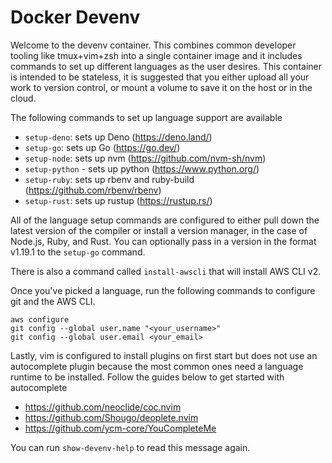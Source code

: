 # Docker Devenv

Welcome to the devenv container. This combines common developer tooling like tmux+vim+zsh into a single container image and it includes commands to set up different languages as the user desires. This container is intended to be stateless, it is suggested that you either upload all your work to version control, or mount a volume to save it on the host or in the cloud.

The following commands to set up language support are available

- `setup-deno`: sets up Deno (https://deno.land/)
- `setup-go`: sets up Go (https://go.dev/)
- `setup-node`: sets up nvm (https://github.com/nvm-sh/nvm)
- `setup-python` - sets up python (https://www.python.org/)
- `setup-ruby`: sets up rbenv and ruby-build (https://github.com/rbenv/rbenv)
- `setup-rust`: sets up rustup (https://rustup.rs/)

All of the language setup commands are configured to either pull down the latest version of the compiler or install a version manager, in the case of Node.js, Ruby, and Rust. You can optionally pass in a version in the format v1.19.1 to the `setup-go` command.

There is also a command called `install-awscli` that will install AWS CLI v2.

Once you've picked a language, run the following commands to configure git and the AWS CLI.

```
aws configure
git config --global user.name "<your_username>"
git config --global user.email <your_email>
```

Lastly, vim is configured to install plugins on first start but does not use an autocomplete plugin because the most common ones need a language runtime to be installed. Follow the guides below to get started with autocomplete

- https://github.com/neoclide/coc.nvim
- https://github.com/Shougo/deoplete.nvim
- https://github.com/ycm-core/YouCompleteMe

You can run `show-devenv-help` to read this message again.
